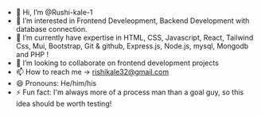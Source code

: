 - 👋 Hi, I’m @Rushi-kale-1
- 👀 I’m interested in Frontend Develeopment, Backend Development with database connection.
- 🌱 I’m currently have expertise in HTML, CSS, Javascript, React, Tailwind Css, Mui, Bootstrap, Git & github, Express.js, Node.js, mysql, Mongodb and PHP !
- 💞️ I’m looking to collaborate on frontend development projects
- 📫 How to reach me -> rishikale32@gmail.com 
- 😄 Pronouns: He/him/his
- ⚡ Fun fact: I'm always more of a process man than a goal guy, so this idea should be worth testing!

<!---
Rushi-kale-1/Rushi-kale-1 is a ✨ special ✨ repository because its `README.md` (this file) appears on your GitHub profile.
You can click the Preview link to take a look at your changes.
--->
